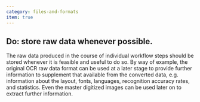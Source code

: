 ```yaml
---
category: files-and-formats
item: true
---
```



## Do: store raw data whenever possible.
The raw data produced in the course of individual workflow steps should be stored whenever it is feasible and useful to do so. By way of example, the original OCR raw data format can be used at a later stage to provide further information to supplement that available from the converted data, e.g. information about the layout, fonts, languages, recognition accuracy rates, and statistics. Even the master digitized images can be used later on to extract further information.
